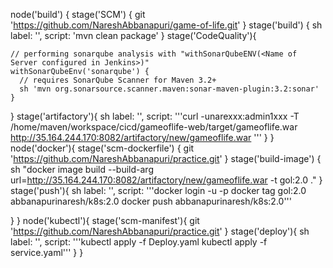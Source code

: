 node('build') {
   stage('SCM') {
    git 'https://github.com/NareshAbbanapuri/game-of-life.git'
}
stage('build') {
        sh label: '', script: 'mvn clean package'
}
stage('CodeQuality'){
    
    // performing sonarqube analysis with "withSonarQubeENV(<Name of Server configured in Jenkins>)"
    withSonarQubeEnv('sonarqube') {
      // requires SonarQube Scanner for Maven 3.2+
      sh 'mvn org.sonarsource.scanner.maven:sonar-maven-plugin:3.2:sonar'
    }

}
stage('artifactory'){
sh label: '', script: '''curl -unarexxx:admin1xxx -T /home/maven/workspace/cicd/gameoflife-web/target/gameoflife.war http://35.164.244.170:8082/artifactory/new/gameoflife.war
'''
}
}
node('docker'){
   stage('scm-dockerfile') {
    git 'https://github.com/NareshAbbanapuri/practice.git'
}
 stage('build-image') {
     sh "docker image build --build-arg url=http://35.164.244.170:8082/artifactory/new/gameoflife.war -t gol:2.0 ."
 }
 stage('push'){
    sh label: '', script: '''docker login -u -p
 docker tag gol:2.0 abbanapurinaresh/k8s:2.0
docker push  abbanapurinaresh/k8s:2.0'''
     
 }
}
node('kubectl'){
    stage('scm-manifest'){
        git 'https://github.com/NareshAbbanapuri/practice.git'
    }
    stage('deploy'){
        sh label: '', script: '''kubectl apply -f Deploy.yaml
        kubectl apply -f service.yaml'''
    }
}
